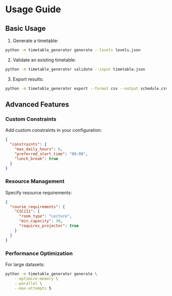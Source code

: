 # Usage Guide

## Basic Usage

1. Generate a timetable:

```bash
python -m timetable_generator generate --levels levels.json
```

2. Validate an existing timetable:

```bash
python -m timetable_generator validate --input timetable.json
```

3. Export results:

```bash
python -m timetable_generator export --format csv --output schedule.csv
```

## Advanced Features

### Custom Constraints

Add custom constraints in your configuration:

```json
{
  "constraints": {
    "max_daily_hours": 6,
    "preferred_start_time": "09:00",
    "lunch_break": true
  }
}
```

### Resource Management

Specify resource requirements:

```json
{
  "course_requirements": {
    "CSC111": {
      "room_type": "Lecture",
      "min_capacity": 30,
      "requires_projector": true
    }
  }
}
```

### Performance Optimization

For large datasets:

```bash
python -m timetable_generator generate \
    --optimize-memory \
    --parallel \
    --max-attempts 5
```

